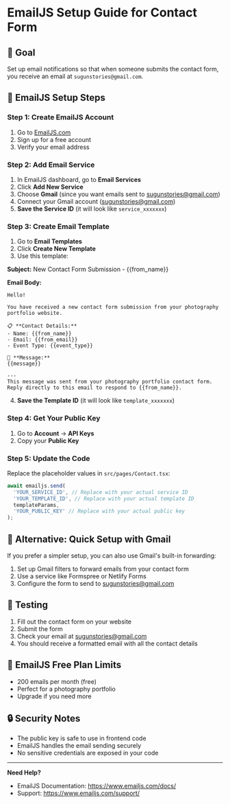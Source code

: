 # EmailJS Setup Guide for Contact Form

## 🎯 **Goal**
Set up email notifications so that when someone submits the contact form, you receive an email at `sugunstories@gmail.com`.

## 📧 **EmailJS Setup Steps**

### **Step 1: Create EmailJS Account**
1. Go to [EmailJS.com](https://www.emailjs.com/)
2. Sign up for a free account
3. Verify your email address

### **Step 2: Add Email Service**
1. In EmailJS dashboard, go to **Email Services**
2. Click **Add New Service**
3. Choose **Gmail** (since you want emails sent to sugunstories@gmail.com)
4. Connect your Gmail account (sugunstories@gmail.com)
5. **Save the Service ID** (it will look like `service_xxxxxxx`)

### **Step 3: Create Email Template**
1. Go to **Email Templates**
2. Click **Create New Template**
3. Use this template:

**Subject:** New Contact Form Submission - {{from_name}}

**Email Body:**
```
Hello!

You have received a new contact form submission from your photography portfolio website.

📋 **Contact Details:**
- Name: {{from_name}}
- Email: {{from_email}}
- Event Type: {{event_type}}

💬 **Message:**
{{message}}

---
This message was sent from your photography portfolio contact form.
Reply directly to this email to respond to {{from_name}}.
```

4. **Save the Template ID** (it will look like `template_xxxxxxx`)

### **Step 4: Get Your Public Key**
1. Go to **Account** → **API Keys**
2. Copy your **Public Key**

### **Step 5: Update the Code**
Replace the placeholder values in `src/pages/Contact.tsx`:

```javascript
await emailjs.send(
  'YOUR_SERVICE_ID', // Replace with your actual service ID
  'YOUR_TEMPLATE_ID', // Replace with your actual template ID
  templateParams,
  'YOUR_PUBLIC_KEY' // Replace with your actual public key
);
```

## 🔧 **Alternative: Quick Setup with Gmail**

If you prefer a simpler setup, you can also use Gmail's built-in forwarding:

1. Set up Gmail filters to forward emails from your contact form
2. Use a service like Formspree or Netlify Forms
3. Configure the form to send to sugunstories@gmail.com

## 🚀 **Testing**

1. Fill out the contact form on your website
2. Submit the form
3. Check your email at sugunstories@gmail.com
4. You should receive a formatted email with all the contact details

## 📱 **EmailJS Free Plan Limits**
- 200 emails per month (free)
- Perfect for a photography portfolio
- Upgrade if you need more

## 🔒 **Security Notes**
- The public key is safe to use in frontend code
- EmailJS handles the email sending securely
- No sensitive credentials are exposed in your code

---

**Need Help?** 
- EmailJS Documentation: https://www.emailjs.com/docs/
- Support: https://www.emailjs.com/support/ 